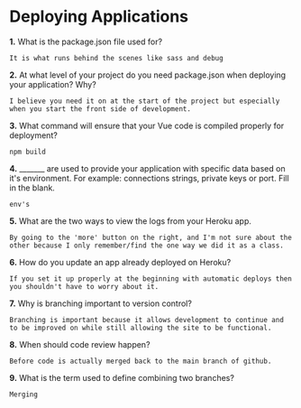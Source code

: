 # Deploying Applications

**1.** What is the package.json file used for?
<!-- enter you answer in the space below -->
```
It is what runs behind the scenes like sass and debug
``` 
**2.** At what level of your project do you need package.json when deploying your application? Why?
<!-- enter you answer in the space below -->
```
I believe you need it on at the start of the project but especially when you start the front side of development.
```
**3.** What command will ensure that your Vue code is compiled properly for deployment?
<!-- enter you answer in the space below -->
```
npm build
```
**4.** _______ are used to provide your application with specific data based on it's environment. For example: connections strings, private keys or port. Fill in the blank.
<!-- enter you answer in the space below -->
```
env's 
```
**5.** What are the two ways to view the logs from your Heroku app.
<!-- enter you answer in the space below -->
```
By going to the 'more' button on the right, and I'm not sure about the other because I only remember/find the one way we did it as a class.
```
**6.** How do you update an app already deployed on Heroku?
<!-- enter you answer in the space below -->
```
If you set it up properly at the beginning with automatic deploys then you shouldn't have to worry about it.
```
**7.** Why is branching important to version control?
<!-- enter you answer in the space below -->
```
Branching is important because it allows development to continue and to be improved on while still allowing the site to be functional.
```
**8.** When should code review happen?
<!-- enter you answer in the space below -->
```
Before code is actually merged back to the main branch of github.
```
**9.** What is the term used to define combining two branches?
<!-- enter you answer in the space below -->
```
Merging
```
